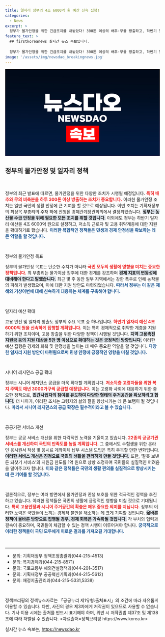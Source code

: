 ```yaml
---
title: 일자리 정부의 4조 6000억 원 예산 신속 집행!
categories:
  - News
excerpt: >
  정부가 물가안정을 위한 긴급조치를 내놓았다! 300톤 이상의 배추·무를 방출하고, 하반기 일자리 예산 4조 6000억 원을 신속 집행하여 5만 명 이상의 지원 대상을 확대한다고 발표했다. 민생안정을 위한 대책이 궁금하다면 클릭하세요!
feature_text: >
  ## firstkoreanews 실시간 뉴스 속보입니다.

  정부가 물가안정을 위한 긴급조치를 내놓았다! 300톤 이상의 배추·무를 방출하고, 하반기 일자리 예산 4조 6000억 원을 신속 집행하여 5만 명 이상의 지원 대상을 확대한다고 발표했다. 민생안정을 위한 대책이 궁금하다면 클릭하세요!
image: '/assets/img/newsdao_breakingnews.jpg'
---
```


<p><img src="/assets/img/newsdao_breakingnews.jpg" alt="firstkoreanews 속보" /></p>

<h2 data-ke-size="size26">정부의 물가안정 및 일자리 정책</h2>

<p data-ke-size="size16">&nbsp;</p>

<p>정부의 최근 발표에 따르면, 물가안정을 위한 다양한 조치가 시행될 예정입니다. <b><span style="color: #ee2323;">특히 배추와 무의 비축분을 하루 300톤 이상 방출하는 조치가 중요합니다.</span></b> 이러한 물가안정 조치는 일반 국민의 생활 안정에 큰 기여를 할 것으로 예상됩니다. 이번 조치는 기획재정부의 최상목 부총리의 주재 하에 진행된 경제관계장관회의에서 결정되었습니다. <b><span style="background-color: #21538527;">정부는 농산물 수급 안정을 위해 필요한 모든 조치를 취할 것입니다.</span></b> 이외에도 정부는 하반기 일자리 예산을 4조 6000억 원으로 설정하고, 저소득 근로자 및 고용 취약계층에 대한 지원을 확대하기로 했습니다. <b><span style="color: #1a5490;">이러한 복합적인 정책들은 민생과 경제 안정성을 확보하는 데 큰 역할을 할 것입니다.</span></b></p>

<p data-ke-size="size16">&nbsp;</p>

<p>정부의 물가안정 목표</p>

<p>정부의 물가안정 목표는 단순한 수치가 아니라 <b><span style="color: #ee2323;">국민 모두의 생활에 영향을 미치는 중요한 정책입니다.</span></b> 최 부총리는 물가이상 징후에 대한 경계를 강조하며 <b><span style="background-color: #21538527;">경제 지표의 변동성에 대비해야 한다고 말했습니다.</span></b> 최근 몇 주 동안 일부 지역에서는 강한 폭우로 인해 농작물의 피해가 발생했으며, 이에 대한 지원 방안도 마련되었습니다. <b><span style="color: #1a5490;">따라서 정부는 이 같은 재해와 기상이변에 대해 신속하게 대응하는 체계를 구축해야 합니다.</span></b></p>

<p data-ke-size="size16">&nbsp;</p>

<p>일자리 예산 확대</p>

<p>고용 안전 및 일자리 창출도 정부의 주요 목표 중 하나입니다. <b><span style="color: #ee2323;">하반기 일자리 예산 4조 6000억 원을 신속하게 집행할 계획입니다.</span></b> 이는 특히 경제적으로 취약한 계층을 지원하기 위한 조치이며, 고용 창출을 위한 다양한 정책이 시행될 것입니다. <b><span style="background-color: #21538527;">지역 고용촉진 지원금 등의 지원 대상을 5만 명 이상으로 확대하는 것은 긍정적인 방향입니다.</span></b> 이러한 예산 집행은 경제의 회복 및 안정성을 높이는 데 매우 중요한 역할을 할 것입니다. <b><span style="color: #1a5490;">다양한 일자리 지원 방안이 마련됨으로써 민생 안정에 긍정적인 영향을 미칠 것입니다.</span></b></p>

<p data-ke-size="size16">&nbsp;</p>

<p>시니어 레지던스 공급 확대</p>

<p>정부는 시니어 레지던스 공급을 더욱 확대할 계획입니다. <b><span style="color: #ee2323;">저소득층 고령자들을 위한 복지 주택도 매년 3000가구씩 공급할 예정입니다.</span></b> 이는 고령화 사회에 대응하기 위한 중요한 정책으로, <b><span style="background-color: #21538527;">민간사업자의 참여를 유도하여 다양한 형태의 주거공간을 확보하려고 합니다.</span></b> 더 나아가, 이러한 조치는 고령자의 삶의 질을 향상시키는 데 큰 보탬이 될 것입니다. <b><span style="color: #1a5490;">따라서 시니어 레지던스의 공급 확장은 필수적이라고 볼 수 있습니다.</span></b></p>

<p data-ke-size="size16">&nbsp;</p>

<p>공공기관 서비스 개선</p>

<p>정부는 공공 서비스 개선을 위한 다각적인 노력을 기울이고 있습니다. <b><span style="color: #ee2323;">22종의 공공기관 서비스를 개선하여 국민의 만족도를 높일 계획입니다.</span></b> 그 중에서도 수험생을 위한 온라인 응시원서 작성 및 응시료 계좌이체 납부 시스템 도입은 특히 주목할 만한 변화입니다. <b><span style="background-color: #21538527;">이러한 서비스 개선은 진정으로 국민의 생활을 편리하게 만들 것입니다.</span></b> 또한, ‘잘못 보낸 돈 되찾기 서비스’의 지원금 한도를 1억 원으로 상향 조정하여 국민들의 실질적인 어려움을 덜어주고자 합니다. <b><span style="color: #1a5490;">이와 같은 정책들은 국민의 생활 편의를 실질적으로 향상시키는 데 큰 기여를 할 것입니다.</span></b></p>

<p data-ke-size="size16">&nbsp;</p>

<p>결론적으로, 정부는 여러 방면에서 물가안정과 민생 보호를 위한 적극적인 정책을 추진하고 있습니다. 이러한 정책들은 국민의 생활에 긍정적인 영향을 미칠 것으로 기대됩니다. <b><span style="color: #ee2323;">특히 고용안정과 시니어 주거공간의 확충은 매우 중요한 의미를 지닙니다.</span></b> 정부의 이러한 노력은 국민들이 느끼는 경제적 불안을 해소하는 데 크게 기여할 것입니다. <b><span style="background-color: #21538527;">옳바른 정책이 올바른 방향으로 집행될 경우, 경제 회복은 가속화될 것입니다.</span></b> 각 부처의 협력과 결속이 중요하며, 국민들이 체감할 수 있는 정책 시행이 이루어져야 합니다. <b><span style="color: #1a5490;">궁극적으로 이러한 정책들이 국민 모두에게 이로운 결과를 가져오길 기대합니다.</span></b> </p>

<p data-ke-size="size16">&nbsp;</p>

<hr>

<ul>
    <li>문의: 기획재정부 정책조정총괄과(044-215-4513)</li>
    <li>문의: 복지경제과(044-215-8571)</li>
    <li>문의: 국토교통부 해외건설정책과(044-201-3517)</li>
    <li>문의: 기획재정부 공공혁신기획과(044-215-5612)</li>
    <li>문의: 재정지출관리과(044-215-5331,5338)</li>
</ul>

<p data-ke-size="size16">&nbsp;</p> 

<p>정책브리핑의 정책뉴스자료는 「공공누리 제1유형:출처표시」의 조건에 따라 자유롭게 이용할 수 있습니다. 다만, 사진의 경우 제3자에게 저작권이 있으므로 사용할 수 없습니다. 기사 이용 시에는 출처를 반드시 표기해야 하며, 위반 시 저작권법 제37조 및 제138조에 따라 처벌될 수 있습니다. &lt;자료출처=정책브리핑 https://www.korea.kr></p>
실시간 뉴스 속보는, <a href="https://newsdao.kr" rel="dofollow">https://newsdao.kr</a>


